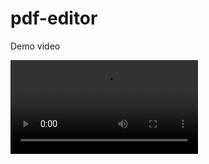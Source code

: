# pdf-editor

Demo video

<video src="https://github.com/mrprince88/pdf-editor/assets/123789913/39bff3d0-db37-4291-9ffa-1eefbf4e950e"/>
